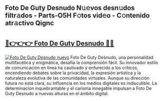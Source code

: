 ## Foto De Guty Desnudo N𝚞𝚎vos desn𝚞dos filtr𝚊dos - Parts-O5H F𝚘tos vid𝚎o - C𝚘ntenido atr𝚊ctivo Qignc

# <h2><a href="http://mb89kh.tromn.icu/?c=Foto+De+Guty+Desnudo">🔗👉👉👉 Foto De Guty Desnudo 🔗🔗</a></h2>

[![Foto De Guty Desnudo nuevo](https://i.imgur.com/pEAQMta.gif)](http://mb89kh.tromn.icu/?c=Foto+De+Guty+Desnudo)
Foto De Guty Desnudo, una personalidad multifacética y enigmática, desafía la comprensión fácil. Su innovador estilo de comunicación en línea ha cautivado y enfurecido a los críticos, encendiendo debates sobre la privacidad, la expresión artística y la naturaleza evolutiva de las comunidades virtuales. Aunque su dirección futura no está clara, su influencia en los medios digitales es indiscutible. La determinación inquebrantable y el carisma innegable impulsan a Foto De Guty Desnudo a nuevas alturas en el ámbito digital.
